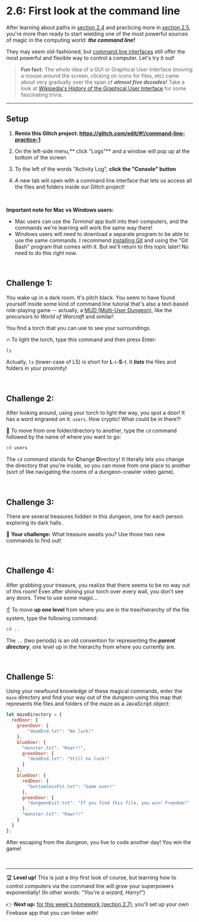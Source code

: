 # 2.6: First look at the command line

After learning about paths in [section 2.4](https://github.com/LearnTeachCode/intro-javascript-class/blob/may-2018-int/week-2/2-4-firebase-paths.md) and practicing more in [section 2.5](https://github.com/LearnTeachCode/intro-javascript-class/blob/may-2018-int/week-2/2-5-firebase-reference-objects.md), you're more than ready to start wielding one of the most powerful sources of magic in the computing world: ***the command line!***

They may seem old-fashioned, but [command line interfaces](https://en.wikipedia.org/wiki/Command-line_interface) still offer the most powerful and flexible way to control a computer. Let's try it out!

  > **Fun fact:** The whole idea of a GUI or Graphical User Interface (moving a mouse around the screen, clicking on icons for files, etc) came about very gradually over the span of ***almost five decades!*** Take a look at [Wikipedia's History of the Graphical User Interface](https://en.wikipedia.org/wiki/History_of_the_graphical_user_interface) for some fascinating trivia.

<hr/>

## Setup

  1. **Remix this Glitch project: https://glitch.com/edit/#!/command-line-practice-1**

  2. On the left-side menu,** click "Logs"** and a window will pop up at the bottom of the screen
  
  3. To the left of the words "Activity Log", **click the "Console" button**
  
  4. A new tab will open with a command line interface that lets us access all the files and folders inside our Glitch project!

<br/>

**Important note for Mac vs Windows users:**
  - Mac users can use the *Terminal* app built into their computers, and the commands we're learning will work the same way there!
  - Windows users will need to download a separate program to be able to use the same commands. I recommend [installing Git](https://git-scm.com/downloads) and using the "Git Bash" program that comes with it. But we'll return to this topic later! No need to do this right now.

<br/>

## Challenge 1:

You wake up in a dark room. It's pitch black. You seem to have found yourself inside some kind of command line tutorial that's also a text-based role-playing game -- actually, a [MUD (Multi-User Dungeon)](https://en.wikipedia.org/wiki/MUD), like the precursors to *World of Warcraft* and similar!

You find a torch that you can use to see your surroundings.

:fire: To light the torch, type this command and then press Enter:

```bash
ls
```

Actually, `ls` (lower-case of LS) is short for **L**-i-**S**-t. It ***lists*** the files and folders in your proximity!

<br/>

## Challenge 2:

After looking around, using your torch to light the way, you spot a door! It has a word engraved on it: `users`. How cryptic! What could be in there?!

:door: To move from one folder/directory to another, type the `cd` command followed by the name of where you want to go:

```bash
cd users
```

The `cd` command stands for **C**hange **D**irectory! It literally lets you change the directory that you're inside, so you can move from one place to another (sort of like navigating the rooms of a dungeon-crawler video game).

<br/>

## Challenge 3:

There are several treasures hidden in this dungeon, one for each person exploring its dark halls.

:crown: **Your challenge:** What treasure awaits you? Use those two new commands to find out!

<br/>

## Challenge 4:

After grabbing your treasure, you realize that there seems to be no way out of this room! Even after shining your torch over every wall, you don't see any doors. Time to use some magic...

:point_up: To move **up one level** from where you are in the tree/hierarchy of the file system, type the following command:

```bash
cd ..
```

The `..` (two periods) is an old convention for representing the ***parent directory***, one level up in the hierarchy from where you currently are.

<br/>

## Challenge 5:

Using your newfound knowledge of these magical commands, enter the `maze` directory and find your way out of the dungeon using this map that represents the files and folders of the maze as a JavaScript object:

```javascript
let mazeDirectory = {
  redDoor: {
    greenDoor: {
        "deadEnd.txt": "No luck!"
    },
    blueDoor: {
      "monster.txt": "Roar!!",
      greenDoor: {
        "deadEnd.txt": "Still no luck!"
      }
    },
    blueDoor: {
      redDoor: {
        "bottomlessPit.txt": "Game over!"
      },
      greenDoor: {
        "dungeonExit.txt": "If you find this file, you win! Freedom!"
      },
      "monster.txt": "Rawr!!"
    }
  }
};
```

After escaping from the dungeon, you live to code another day! You win the game!

<br/>
<hr/>

:trophy: **Level up!** This is just a *tiny* first look of course, but learning how to control computers via the command line will grow your superpowers exponentially! (In other words: *"You're a wizard, Harry!"*)

:point_right: **Next up:** [for this week's homework (section 2.7)](https://github.com/LearnTeachCode/intro-javascript-class/blob/may-2018-int/week-2/2-7-firebase-setup.md), you'll set up your own Firebase app that you can tinker with!
